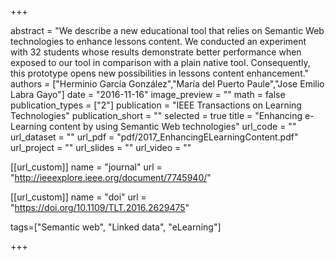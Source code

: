 +++

abstract = "We describe a new educational tool that relies on Semantic Web technologies to enhance lessons content. We conducted an experiment with 32 students whose results demonstrate better performance when exposed to our tool in comparison with a plain native tool. Consequently, this prototype opens new possibilities in lessons content enhancement."
authors = ["Herminio García González","María del Puerto Paule","Jose Emilio Labra Gayo"]
date = "2016-11-16"
image_preview = ""
math = false
publication_types = ["2"]
publication = "IEEE Transactions on Learning Technologies"
publication_short = ""
selected = true
title = "Enhancing e-Learning content by using Semantic Web technologies"
url_code = ""
url_dataset = ""
url_pdf = "pdf/2017_EnhancingELearningContent.pdf"
url_project = ""
url_slides = ""
url_video = ""

[[url_custom]]
name = "journal"
url = "http://ieeexplore.ieee.org/document/7745940/"

[[url_custom]]
name = "doi"
url = "https://doi.org/10.1109/TLT.2016.2629475"

tags=["Semantic web", "Linked data", "eLearning"]

+++


